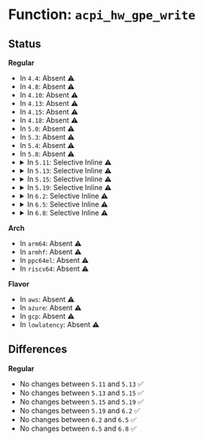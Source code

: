 # Function: <code>acpi_hw_gpe_write</code>

## Status
<b>Regular</b>
<ul>
<li>
In <code>4.4</code>: Absent ⚠️
</li>
<li>
In <code>4.8</code>: Absent ⚠️
</li>
<li>
In <code>4.10</code>: Absent ⚠️
</li>
<li>
In <code>4.13</code>: Absent ⚠️
</li>
<li>
In <code>4.15</code>: Absent ⚠️
</li>
<li>
In <code>4.18</code>: Absent ⚠️
</li>
<li>
In <code>5.0</code>: Absent ⚠️
</li>
<li>
In <code>5.3</code>: Absent ⚠️
</li>
<li>
In <code>5.4</code>: Absent ⚠️
</li>
<li>
In <code>5.8</code>: Absent ⚠️
</li>
<li>
<details>
<summary>In <code>5.11</code>: Selective Inline ⚠️</summary>

```c
acpi_status acpi_hw_gpe_write(u64 value, struct acpi_gpe_address *reg);
```

**Collision:** Unique Global

**Inline:** Selective

**Transformation:** False

**Instances:**

```
In drivers/acpi/acpica/hwgpe.c (ffffffff816d8e14)
Location: drivers/acpi/acpica/hwgpe.c:81
Inline: True
Direct callers:
  - drivers/acpi/acpica/hwgpe.c:acpi_hw_clear_gpe_block
  - drivers/acpi/acpica/hwgpe.c:acpi_hw_gpe_enable_write
  - drivers/acpi/acpica/hwgpe.c:acpi_hw_clear_gpe
  - drivers/acpi/acpica/hwgpe.c:acpi_hw_low_set_gpe
```
**Symbols:**

```
ffffffff816d8e14-ffffffff816d8e5e: acpi_hw_gpe_write (STB_GLOBAL)
```
</details>
</li>
<li>
<details>
<summary>In <code>5.13</code>: Selective Inline ⚠️</summary>

```c
acpi_status acpi_hw_gpe_write(u64 value, struct acpi_gpe_address *reg);
```

**Collision:** Unique Global

**Inline:** Selective

**Transformation:** False

**Instances:**

```
In drivers/acpi/acpica/hwgpe.c (ffffffff816badac)
Location: drivers/acpi/acpica/hwgpe.c:81
Inline: True
Direct callers:
  - drivers/acpi/acpica/hwgpe.c:acpi_hw_clear_gpe_block
  - drivers/acpi/acpica/hwgpe.c:acpi_hw_gpe_enable_write
  - drivers/acpi/acpica/hwgpe.c:acpi_hw_clear_gpe
  - drivers/acpi/acpica/hwgpe.c:acpi_hw_low_set_gpe
```
**Symbols:**

```
ffffffff816badac-ffffffff816badf6: acpi_hw_gpe_write (STB_GLOBAL)
```
</details>
</li>
<li>
<details>
<summary>In <code>5.15</code>: Selective Inline ⚠️</summary>

```c
acpi_status acpi_hw_gpe_write(u64 value, struct acpi_gpe_address *reg);
```

**Collision:** Unique Global

**Inline:** Selective

**Transformation:** False

**Instances:**

```
In drivers/acpi/acpica/hwgpe.c (ffffffff81731df3)
Location: drivers/acpi/acpica/hwgpe.c:81
Inline: True
Direct callers:
  - drivers/acpi/acpica/hwgpe.c:acpi_hw_clear_gpe_block
  - drivers/acpi/acpica/hwgpe.c:acpi_hw_gpe_enable_write
  - drivers/acpi/acpica/hwgpe.c:acpi_hw_clear_gpe
  - drivers/acpi/acpica/hwgpe.c:acpi_hw_low_set_gpe
```
**Symbols:**

```
ffffffff81731df3-ffffffff81731e3d: acpi_hw_gpe_write (STB_GLOBAL)
```
</details>
</li>
<li>
<details>
<summary>In <code>5.19</code>: Selective Inline ⚠️</summary>

```c
acpi_status acpi_hw_gpe_write(u64 value, struct acpi_gpe_address *reg);
```

**Collision:** Unique Global

**Inline:** Selective

**Transformation:** False

**Instances:**

```
In drivers/acpi/acpica/hwgpe.c (ffffffff81862b70)
Location: drivers/acpi/acpica/hwgpe.c:81
Inline: True
Direct callers:
  - drivers/acpi/acpica/hwgpe.c:acpi_hw_clear_gpe_block
  - drivers/acpi/acpica/hwgpe.c:acpi_hw_gpe_enable_write
  - drivers/acpi/acpica/hwgpe.c:acpi_hw_clear_gpe
  - drivers/acpi/acpica/hwgpe.c:acpi_hw_low_set_gpe
```
**Symbols:**

```
ffffffff81862b70-ffffffff81862bc9: acpi_hw_gpe_write (STB_GLOBAL)
```
</details>
</li>
<li>
<details>
<summary>In <code>6.2</code>: Selective Inline ⚠️</summary>

```c
acpi_status acpi_hw_gpe_write(u64 value, struct acpi_gpe_address *reg);
```

**Collision:** Unique Global

**Inline:** Selective

**Transformation:** False

**Instances:**

```
In drivers/acpi/acpica/hwgpe.c (ffffffff819a00f5)
Location: drivers/acpi/acpica/hwgpe.c:81
Inline: True
Inline callers:
  - drivers/acpi/acpica/hwgpe.c:acpi_hw_enable_wakeup_gpe_block
  - drivers/acpi/acpica/hwgpe.c:acpi_hw_enable_wakeup_gpe_block
  - drivers/acpi/acpica/hwgpe.c:acpi_hw_enable_runtime_gpe_block
  - drivers/acpi/acpica/hwgpe.c:acpi_hw_enable_runtime_gpe_block
  - drivers/acpi/acpica/hwgpe.c:acpi_hw_clear_gpe_block
  - drivers/acpi/acpica/hwgpe.c:acpi_hw_clear_gpe_block
  - drivers/acpi/acpica/hwgpe.c:acpi_hw_disable_gpe_block
  - drivers/acpi/acpica/hwgpe.c:acpi_hw_disable_gpe_block
  - drivers/acpi/acpica/hwgpe.c:acpi_hw_clear_gpe
  - drivers/acpi/acpica/hwgpe.c:acpi_hw_clear_gpe
  - drivers/acpi/acpica/hwgpe.c:acpi_hw_low_set_gpe
  - drivers/acpi/acpica/hwgpe.c:acpi_hw_low_set_gpe
```
**Symbols:**

```
ffffffff819a0410-ffffffff819a0478: acpi_hw_gpe_write (STB_GLOBAL)
```
</details>
</li>
<li>
<details>
<summary>In <code>6.5</code>: Selective Inline ⚠️</summary>

```c
acpi_status acpi_hw_gpe_write(u64 value, struct acpi_gpe_address *reg);
```

**Collision:** Unique Global

**Inline:** Selective

**Transformation:** False

**Instances:**

```
In drivers/acpi/acpica/hwgpe.c (ffffffff819e6dc4)
Location: drivers/acpi/acpica/hwgpe.c:81
Inline: True
Inline callers:
  - drivers/acpi/acpica/hwgpe.c:acpi_hw_enable_wakeup_gpe_block
  - drivers/acpi/acpica/hwgpe.c:acpi_hw_enable_wakeup_gpe_block
  - drivers/acpi/acpica/hwgpe.c:acpi_hw_enable_runtime_gpe_block
  - drivers/acpi/acpica/hwgpe.c:acpi_hw_enable_runtime_gpe_block
  - drivers/acpi/acpica/hwgpe.c:acpi_hw_clear_gpe_block
  - drivers/acpi/acpica/hwgpe.c:acpi_hw_clear_gpe_block
  - drivers/acpi/acpica/hwgpe.c:acpi_hw_disable_gpe_block
  - drivers/acpi/acpica/hwgpe.c:acpi_hw_disable_gpe_block
  - drivers/acpi/acpica/hwgpe.c:acpi_hw_clear_gpe
  - drivers/acpi/acpica/hwgpe.c:acpi_hw_clear_gpe
  - drivers/acpi/acpica/hwgpe.c:acpi_hw_low_set_gpe
  - drivers/acpi/acpica/hwgpe.c:acpi_hw_low_set_gpe
```
**Symbols:**

```
ffffffff819e70e0-ffffffff819e7148: acpi_hw_gpe_write (STB_GLOBAL)
```
</details>
</li>
<li>
<details>
<summary>In <code>6.8</code>: Selective Inline ⚠️</summary>

```c
acpi_status acpi_hw_gpe_write(u64 value, struct acpi_gpe_address *reg);
```

**Collision:** Unique Global

**Inline:** Selective

**Transformation:** False

**Instances:**

```
In drivers/acpi/acpica/hwgpe.c (ffffffff81a31b14)
Location: drivers/acpi/acpica/hwgpe.c:81
Inline: True
Inline callers:
  - drivers/acpi/acpica/hwgpe.c:acpi_hw_enable_wakeup_gpe_block
  - drivers/acpi/acpica/hwgpe.c:acpi_hw_enable_wakeup_gpe_block
  - drivers/acpi/acpica/hwgpe.c:acpi_hw_enable_runtime_gpe_block
  - drivers/acpi/acpica/hwgpe.c:acpi_hw_enable_runtime_gpe_block
  - drivers/acpi/acpica/hwgpe.c:acpi_hw_clear_gpe_block
  - drivers/acpi/acpica/hwgpe.c:acpi_hw_clear_gpe_block
  - drivers/acpi/acpica/hwgpe.c:acpi_hw_disable_gpe_block
  - drivers/acpi/acpica/hwgpe.c:acpi_hw_disable_gpe_block
  - drivers/acpi/acpica/hwgpe.c:acpi_hw_clear_gpe
  - drivers/acpi/acpica/hwgpe.c:acpi_hw_clear_gpe
  - drivers/acpi/acpica/hwgpe.c:acpi_hw_low_set_gpe
  - drivers/acpi/acpica/hwgpe.c:acpi_hw_low_set_gpe
```
**Symbols:**

```
ffffffff81a31e30-ffffffff81a31e98: acpi_hw_gpe_write (STB_GLOBAL)
```
</details>
</li>
</ul>
<b>Arch</b>
<ul>
<li>
In <code>arm64</code>: Absent ⚠️
</li>
<li>
In <code>armhf</code>: Absent ⚠️
</li>
<li>
In <code>ppc64el</code>: Absent ⚠️
</li>
<li>
In <code>riscv64</code>: Absent ⚠️
</li>
</ul>
<b>Flavor</b>
<ul>
<li>
In <code>aws</code>: Absent ⚠️
</li>
<li>
In <code>azure</code>: Absent ⚠️
</li>
<li>
In <code>gcp</code>: Absent ⚠️
</li>
<li>
In <code>lowlatency</code>: Absent ⚠️
</li>
</ul>

## Differences
<b>Regular</b>
<ul>
<li>
No changes between <code>5.11</code> and <code>5.13</code> ✅
</li>
<li>
No changes between <code>5.13</code> and <code>5.15</code> ✅
</li>
<li>
No changes between <code>5.15</code> and <code>5.19</code> ✅
</li>
<li>
No changes between <code>5.19</code> and <code>6.2</code> ✅
</li>
<li>
No changes between <code>6.2</code> and <code>6.5</code> ✅
</li>
<li>
No changes between <code>6.5</code> and <code>6.8</code> ✅
</li>
</ul>
